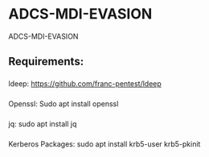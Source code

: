 # ADCS-MDI-EVASION
ADCS-MDI-EVASION
## Requirements: 
###
ldeep: https://github.com/franc-pentest/ldeep 
###
Openssl: Sudo apt install openssl 
###
jq: sudo apt install jq
###
Kerberos Packages: sudo apt install krb5-user krb5-pkinit
